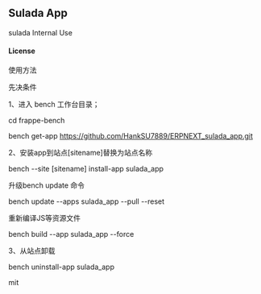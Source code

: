## Sulada App

sulada Internal Use

#### License
使用方法

先决条件

1、进入 bench 工作台目录；

cd frappe-bench

bench get-app https://github.com/HankSU7889/ERPNEXT_sulada_app.git

2、安装app到站点[sitename]替换为站点名称

bench --site [sitename] install-app sulada_app

升级bench update 命令

bench update --apps sulada_app --pull --reset

重新编译JS等资源文件

bench build --app sulada_app --force

3、从站点卸载

bench uninstall-app sulada_app


mit
